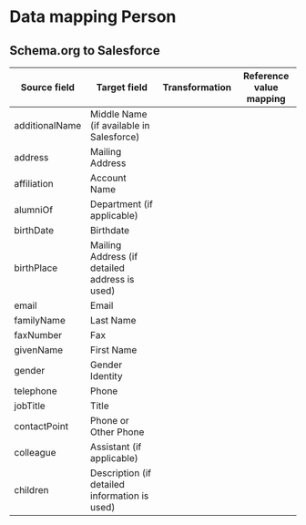 # Data mapping Person

## Schema.org to Salesforce
|Source field | Target field | Transformation | Reference value mapping | 
|-------------|--------------|----------------|-------------------------|
|additionalName | Middle Name (if available in Salesforce) |
|address | Mailing Address |
|affiliation | Account Name |
|alumniOf | Department (if applicable) |
|birthDate | Birthdate |
|birthPlace | Mailing Address (if detailed address is used) |
|email | Email |
|familyName | Last Name |
|faxNumber | Fax |
|givenName | First Name |
|gender | Gender Identity |
|telephone | Phone |
|jobTitle | Title |
|contactPoint | Phone or Other Phone |
|colleague | Assistant (if applicable) |
|children | Description (if detailed information is used) |
